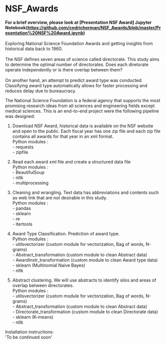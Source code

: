 # NSF_Awards
**For a brief overview, please look at [Presentation NSF Award] Jupyter Notebook(https://github.com/cedricherman/NSF_Awards/blob/master/Presentation%20NSF%20Award.ipynb)**<br><br>
Exploring National Science Foundation Awards and getting insights from historical data back to 1960.<br><br>
The NSF defines seven areas of science called directorate. This study aims to determine the optimal number of directorates. Does each diretorate operate independently or is there overlap between them? <br><br>
On another hand, an attempt to predict award type was conducted. Classifying award type automatically allows for faster processing and reduces delay due to bureaucracy.

The National Science Foundation is a federal agency that supports the most promising research ideas from all sciences and engineering fields except medical sciences. This is an end-to-end project were the following pipeline was designed:



1. Download NSF Award, historical data is available on the NSF website and open to the public. Each fiscal year has one zip file and each zip file contains all awards for that year in an xml format.<br>
  Python modules :<br>
          - requests<br>
          - zipfile<br>

2. Read each award xml file and create a structured data file<br>
  Python modules :<br>
          - BeautifulSoup<br>
          - nltk<br>
          - multiprocessing<br>

3. Cleaning and wrangling. Text data has abbreviations and contents such as web link that are not desirable in this study.<br>
  Python modules :<br>
          - pandas<br>
          - sklearn<br>
          - re<br>
          - itertools<br>

4. Award Type Classification. Prediction of award type.<br>
  Python modules :<br>
          - utilsvectorizer (custom module for vectorization, Bag of words, N-grams)<br>
          - Abstract_transformation (custom  module to clean Abstract data)<br>
          - AwardInstr_transformation (custom  module to clean Award type data)<br>
          - sklearn (Multinomial Naive Bayes)<br>
          - nltk<br>

5. Abstract clustering. We will use abstracts to identify silos and areas of overlap between directorates.<br>
  Python modules :<br>
          - utilsvectorizer (custom module for vectorization, Bag of words, N-grams)<br>
          - Abstract_transformation (custom  module to clean Abstract data)<br>
          - Directorate_transformation (custom  module to clean Directorate data)<br>
          - sklearn (K-means)<br>
          - nltk <br>
          
Installation instructions:<br>
'To be continued soon'
